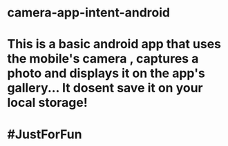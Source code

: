 # camera-app-intent-android

# This is a basic android app that uses the mobile's camera , captures a photo and displays it on the app's gallery... It dosent save it on your local storage!

# #JustForFun
